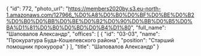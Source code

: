 {
    "id": 772,
    "photo_url": "https://members2020by.s3.eu-north-1.amazonaws.com/127966_%D0%A8%D0%B0%D0%BF%D0%BE%D0%B2%D0%B0%D0%BB%D0%BE%D0%B2%D0%90%D0%BB%D0%B5%D0%BA%D1%81%D0%B0%D0%BD%D0%B4%D1%80",
    "full_name": "Шаповалов Александр",
    "offices": [
        {
            "id": "03-03",
            "name": "Прокуратура Буда-Кошелевского района",
            "position": "Старший помощник прокурора"
        }
    ],
    "title": "Шаповалов Александр"
}